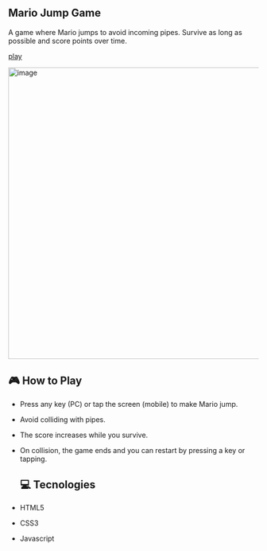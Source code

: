 ## Mario Jump Game

A game where Mario jumps to avoid incoming pipes. Survive as long as possible and score points over time.

<p align="">
  <a href="https://ana-alves-santos.github.io/mario-game/"target="_blank">
    play
  </a>
</p>
  
<img width="1362" height="586" alt="image" src="https://github.com/user-attachments/assets/a39022eb-3097-4823-9988-9d4e48bf05b0" />


## 🎮 How to Play

- Press any key (PC) or tap the screen (mobile) to make Mario jump.

- Avoid colliding with pipes.

- The score increases while you survive.

- On collision, the game ends and you can restart by pressing a key or tapping.

  ## 💻 Tecnologies

- HTML5
- CSS3
- Javascript
